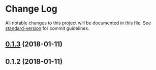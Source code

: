 # Change Log

All notable changes to this project will be documented in this file. See [standard-version](https://github.com/conventional-changelog/standard-version) for commit guidelines.

<a name="0.1.3"></a>
## [0.1.3](https://github.com/phodal/solla/compare/v0.1.2...v0.1.3) (2018-01-11)



<a name="0.1.2"></a>
## 0.1.2 (2018-01-11)
